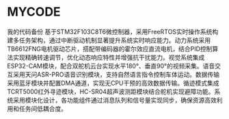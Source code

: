 # MYCODE
我的代码备份
基于STM32F103C8T6微控制器，采用FreeRTOS实时操作系统构建多任务架构，通过中断驱动机制显著提升系统实时响应能力。动力系统采用TB6612FNG电机驱动芯片，搭配带编码器的霍尔效应直流电机，结合PID控制算法实现精确转速调节，优化动态响应特性并增强抗干扰能力。视觉系统集成ESP32-CAM模块，配合双舵机云台实现水平180°、垂直90°的视频采集。语音交互采用天问ASR-PRO语音识别模块，支持自然语言指令控制车体运动。数据传输采用蓝牙模块并配置DMA通道，实现无CPU干预的高效数据传输。循迹模式集成TCRT5000红外寻迹模块，HC-SR04超声波测距模块结合舵机实现避障功能。系统采用模块化设计，各功能组件通过消息队列和信号量实现同步，确保资源高效利用和任务间低耦合度。

